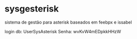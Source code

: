 # sysgesterisk
sistema de gestão para asterisk baseados em feebpx e issabel


login db: UserSysAsterisk
Senha: wvKvW4mEDpkkHHzW
